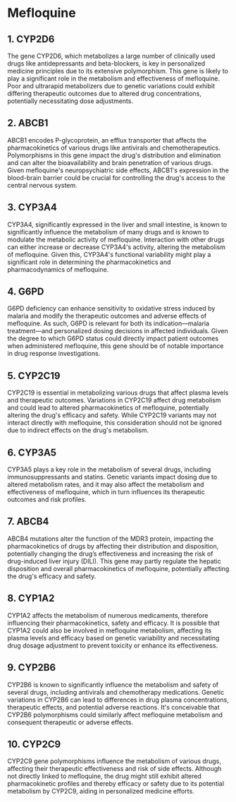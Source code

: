 # Mefloquine

## 1. CYP2D6
The gene CYP2D6, which metabolizes a large number of clinically used drugs like antidepressants and beta-blockers, is key in personalized medicine principles due to its extensive polymorphism. This gene is likely to play a significant role in the metabolism and effectiveness of mefloquine. Poor and ultrarapid metabolizers due to genetic variations could exhibit differing therapeutic outcomes due to altered drug concentrations, potentially necessitating dose adjustments.

## 2. ABCB1
ABCB1 encodes P-glycoprotein, an efflux transporter that affects the pharmacokinetics of various drugs like antivirals and chemotherapeutics. Polymorphisms in this gene impact the drug's distribution and elimination and can alter the bioavailability and brain penetration of various drugs. Given mefloquine's neuropsychiatric side effects, ABCB1's expression in the blood-brain barrier could be crucial for controlling the drug's access to the central nervous system.

## 3. CYP3A4
CYP3A4, significantly expressed in the liver and small intestine, is known to significantly influence the metabolism of many drugs and is known to modulate the metabolic activity of mefloquine. Interaction with other drugs can either increase or decrease CYP3A4's activity, altering the metabolism of mefloquine. Given this, CYP3A4's functional variability might play a significant role in determining the pharmacokinetics and pharmacodynamics of mefloquine.

## 4. G6PD
G6PD deficiency can enhance sensitivity to oxidative stress induced by malaria and modify the therapeutic outcomes and adverse effects of mefloquine. As such, G6PD is relevant for both its indication—malaria treatment—and personalized dosing decisions in affected individuals. Given the degree to which G6PD status could directly impact patient outcomes when administered mefloquine, this gene should be of notable importance in drug response investigations.

## 5. CYP2C19
CYP2C19 is essential in metabolizing various drugs that affect plasma levels and therapeutic outcomes. Variations in CYP2C19 affect drug metabolism and could lead to altered pharmacokinetics of mefloquine, potentially altering the drug's efficacy and safety. While CYP2C19 variants may not interact directly with mefloquine, this consideration should not be ignored due to indirect effects on the drug's metabolism.

## 6. CYP3A5
CYP3A5 plays a key role in the metabolism of several drugs, including immunosuppressants and statins. Genetic variants impact dosing due to altered metabolism rates, and it may also affect the metabolism and effectiveness of mefloquine, which in turn influences its therapeutic outcomes and risk profiles.

## 7. ABCB4
ABCB4 mutations alter the function of the MDR3 protein, impacting the pharmacokinetics of drugs by affecting their distribution and disposition, potentially changing the drug’s effectiveness and increasing the risk of drug-induced liver injury (DILI). This gene may partly regulate the hepatic disposition and overall pharmacokinetics of mefloquine, potentially affecting the drug's efficacy and safety.

## 8. CYP1A2
CYP1A2 affects the metabolism of numerous medicaments, therefore influencing their pharmacokinetics, safety and efficacy. It is possible that CYP1A2 could also be involved in mefloquine metabolism, affecting its plasma levels and efficacy based on genetic variability and necessitating drug dosage adjustment to prevent toxicity or enhance its effectiveness.

## 9. CYP2B6
CYP2B6 is known to significantly influence the metabolism and safety of several drugs, including antivirals and chemotherapy medications. Genetic variations in CYP2B6 can lead to differences in drug plasma concentrations, therapeutic effects, and potential adverse reactions. It's conceivable that CYP2B6 polymorphisms could similarly affect mefloquine metabolism and consequent therapeutic or adverse effects.

## 10. CYP2C9
CYP2C9 gene polymorphisms influence the metabolism of various drugs, affecting their therapeutic effectiveness and risk of side effects. Although not directly linked to mefloquine, the drug might still exhibit altered pharmacokinetic profiles and thereby efficacy or safety due to its potential metabolism by CYP2C9, aiding in personalized medicine efforts.

